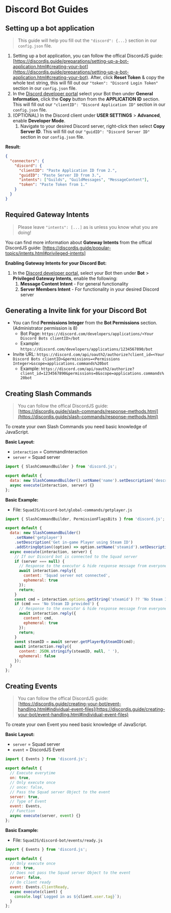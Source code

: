 # Discord Bot Guides

## Setting up a bot application

> This guide will help you fill out the `"discord": {...}` section in our `config.json` file.

1. Setting up a bot application, you can follow the offical DiscordJS guide: [https://discordjs.guide/preparations/setting-up-a-bot-application.html#creating-your-bot](https://discordjs.guide/preparations/setting-up-a-bot-application.html#creating-your-bot). After, click **Reset Token** & copy the whole text string, this will fill out our `"token": "Discord Login Token"` section in our `config.json` file.
2. In the [Discord developer portal](https://discord.com/developers/applications) select your Bot then under **General Information**, click the **Copy** button from the **APPLICATION ID** section. This will fill out our `"clientID": "Discord Application ID"` section in our `config.json` file.
3. (OPTIONAL) In the Discord client under **USER SETTINGS** > **Advanced**, enable **Developer Mode**.
   1. Navigate to your desired Discord server, right-click then select **Copy Server ID**. This will fill out our `"guidID": "Discord Server ID"` section in our `config.json` file.

**Result:**

```json
{
  "connectors": {
    "discord": {
      "clientID": "Paste Application ID from 2.",
      "guidID": "Paste Server ID from 3.",
      "intents": ["Guilds", "GuildMessages", "MessageContent"],
      "token": "Paste Token from 1."
    }
  }
}
```

## Required Gateway Intents

> Please leave `"intents": [...]` as is unless you know what you are doing!

You can find more information about **Gateway Intents** from the offical DiscordJS guide: [https://discordjs.guide/popular-topics/intents.html#privileged-intents]

**Enabling Gateway Intents for your Discord Bot:**

1. In the [Discord developer portal](https://discord.com/developers/applications), select your Bot then under **Bot** > **Privileged Gateway Intents**, enable the following:
   1. **Message Content Intent** - For general functionality
   2. **Server Members Intent** - For functionality in your desired Discord server

## Generating a Invite link for your Discord Bot

- You can find **Permissions Integer** from the **Bot Permissions** section. (Administrator permission is 8)
  - Bot Page: `https://discord.com/developers/applications/<Your Discord Bots clientID>/bot`
  - Example: `https://discord.com/developers/applications/1234567890/bot`
- Invite URL: `https://discord.com/api/oauth2/authorize?client_id=<Your Discord Bots clientID>&permissions=<Permissions Integer>&scope=applications.commands%20bot`
  - Example: `https://discord.com/api/oauth2/authorize?client_id=1234567890&permissions=8&scope=applications.commands%20bot`

## Creating Slash Commands

> You can follow the offical DiscordJS guide: [https://discordjs.guide/slash-commands/response-methods.html](https://discordjs.guide/slash-commands/response-methods.html)

To create your own Slash Commands you need basic knowledge of JavaScript.

**Basic Layout:**

- `interaction` = CommandInteraction
- `server` = Squad server

```js
import { SlashCommandBuilder } from 'discord.js';

export default {
  data: new SlashCommandBuilder().setName('name').setDescription('description'),
  async execute(interaction, server) {}
};
```

**Basic Example:**

- File: `SquadJS/discord-bot/global-commands/getplayer.js`

```js
import { SlashCommandBuilder, PermissionFlagsBits } from 'discord.js';

export default {
  data: new SlashCommandBuilder()
    .setName('getplayer')
    .setDescription('Get in-game Player using Steam ID')
    .addStringOption((option) => option.setName('steamid').setDescription('Steam 64 ID')),
  async execute(interaction, server) {
    // If our Discord bot is connected to the Squad server
    if (server === null) {
      // Response to the executor & hide response message from everyone but the executor of the slash command
      await interaction.reply({
        content: 'Squad server not connected',
        ephemeral: true
      });
      return;
    }
    const cmd = interaction.options.getString('steamid') ?? 'No Steam ID provided';
    if (cmd === 'No Steam ID provided') {
      // Response to the executor & hide response message from everyone but the executor of the slash command
      await interaction.reply({
        content: cmd,
        ephemeral: true
      });
      return;
    }
    const steamID = await server.getPlayerBySteamID(cmd);
    await interaction.reply({
      content: JSON.stringify(steamID, null, ' '),
      ephemeral: false
    });
  }
};
```

## Creating Events

> You can follow the offical DiscordJS guide: [https://discordjs.guide/creating-your-bot/event-handling.html#individual-event-files](https://discordjs.guide/creating-your-bot/event-handling.html#individual-event-files)

To create your own Event you need basic knowledge of JavaScript.

**Basic Layout:**

- `server` = Squad server
- `event` = DiscordJS Event

```js
import { Events } from 'discord.js';

export default {
  // Execute everytime
  on: true,
  // Only execute once
  // once: false,
  // Pass the Squad server Object to the event
  server: true,
  // Type of Event
  event: Events,
  // Function
  async execute(server, event) {}
};
```

**Basic Example:**

- File: `SquadJS/discord-bot/events/ready.js`

```js
import { Events } from 'discord.js';

export default {
  // Only execute once
  once: true,
  // Does not pass the Squad server Object to the event
  server: false,
  // On client ready
  event: Events.ClientReady,
  async execute(client) {
    console.log(`Logged in as ${client.user.tag}`);
  }
};
```
